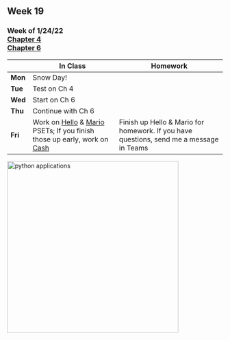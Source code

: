 ## Week 19

### Week of 1/24/22<br>[Chapter 4](/apcsp/curriculum/4)<br>[Chapter 6](/apcsp/curriculum/6)  

  |       |In Class               |Homework   |
  |-------|---------              |---------  |
  |**Mon**|Snow Day! | |
  |**Tue**|Test on Ch 4| |
  |**Wed**|Start on Ch 6 | |
  |**Thu**|Continue with Ch 6 | |
  |**Fri**|Work on [Hello](https://cs50.harvard.edu/ap/2022/curriculum/x/psets/6/hello/) & [Mario](https://cs50.harvard.edu/ap/2022/curriculum/x/psets/6/mario/less/) PSETs; If you finish those up early, work on [Cash](https://cs50.harvard.edu/ap/2022/curriculum/x/psets/6/cash/) |Finish up Hello & Mario for homework. If you have questions, send me a message in Teams |

<img src="https://techvidvan.com/tutorials/wp-content/uploads/sites/2/2019/12/Applications-of-python.jpg" alt="python applications" height="400">

<meta http-equiv="refresh" content="300"/>